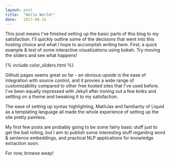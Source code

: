 ```yaml
---
layout: post
title:  "Hello World!"
date:   2017-08-16
---
```


This post means I've finished setting up the basic parts of this blog to my satisfaction. I'll quickly outline some of the decisions that went into this hosting choice and what I hope to accomplish writing here. First, a quick example & test of some interactive visualizations using bokeh. Try moving the sliders and see what happens!

{% include color_sliders.html %}

Github pages seems great so far - an obvious upside is the ease of integration with source control, and it provies a wide range of customizability compared to other free hosted sites that I've used before. I've been equally impressed with Jekyll after ironing out a few kinks and settling on a theme and tweaking it to my satisfaction.

The ease of setting up syntax highlighting, MathJax and familiarity of Liquid as a templating language all made the whole experience of setting up the site pretty painless.

My first few posts are probably going to be some fairly basic stuff just to get the ball rolling, but I aim to publish some interesting stuff regarding word & sentence embeddings, and practical NLP applications for knowledge extraction soon.

For now, browse away!
